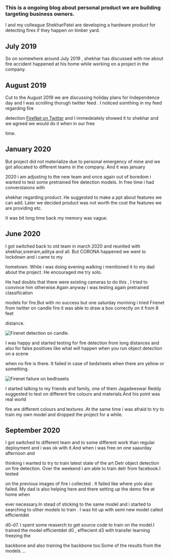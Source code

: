 
### This is a ongoing blog about personal product we are building targeting business owners. 

I and my colleague ShekharPatel  are developing a hardware product for detecting fires if they happen on timber  yard.

## July 2019

So on somewhere around July 2019 , shekhar has discussed with me about fire accident happened at his home while working on a project in the company.

## August 2019

Cut to the August 2019 we are discussing holiday plans for Independence day and I was scrolling thorugh twitter feed . I noticed somthing in  my feed regarding fire 

detection [FireNet on Twitter](https://twitter.com/OlafenwaMoses/status/1163776222993801217?s=20) and I immedeiately showed it to shekhar and we agreed  we would do it when in our free 

time. 


## January 2020 

But project did not materialize due to personal emergency of mine  and we got allocated to different teams in the company. And it was january 

2020 i am adjusting to the new team and once again out of boredom i wanted to test some pretrained fire detection models. In free time i had converstaions with 

shekhar regarding product. He suggested to make a ppt about features we can add. Later we  decided product was not worth the cost the features we are providing etc.

It was bit long time back my memory was vague.

## June 2020

I got switched back to old team in march 2020 and reunited with shekhar,sreeram,aditya and all. But CORONA happened  we went to lockdown and i came to my 

hometown. While i was doing evening walking i menitioned it to my dad about the project. He encouraged me try solo.

He had doubts that there were existing  cameras to do this , I tried to convince him otherwise.Again  anyway i was testing  again pretrained classification 

models for fire.But  with no success but one saturday morining  i tried Firenet from twitter on candle fire it was able to draw a box correctly on it from 8 feet 

distance.

![Firenet detection on candle](https://github.com/papasanimohansrinivas/papasanimohansrinivas.github.io/raw/master/images/08_08_2020_2.jpg). 

I was happy and started testing for fire detection from long distances and also for false positives like what will happen when you run object detection on a scene 

when  no fire is there. It failed in case of bedsheets when there are yellow or something.

![Firenet failure on bedhseets](https://github.com/papasanimohansrinivas/papasanimohansrinivas.github.io/raw/master/images/08_08_2020_1.jpg)

I started talking to my friends and family, one of them  Jagadeeswar Reddy suggested to test on different fire colours and materials.And his point was real world 

fire are different colours and textures .At the same time i was afraid  to try to train my own model and dropped the project for a while.


## September 2020

I got switched to different team and to some different work than regular deployment and i was ok with it.And when i was free on one saaurday afternoon and 

thinking i wanted to try to train latest state of the art Detr object detection on fire detection. Over the weekend i am able to train detr from facebook.I tested 

on the previous images of fire i collected . It failed like where yolo also failed. My dad is also helping here and there setting up the demo fire at home when 

ever necessary.In stead of sticking to the same model and i started to searching to other models to train . I was hit up with semi new model called efficientdet 

d0-d7. I spent some reaserch to get source code to train on the model.I trained the model efficientdet d0 , effiecient d3 with transfer learning freezing the 

backbone and also training the backbone too.Some of the results from the models ...

![]()








